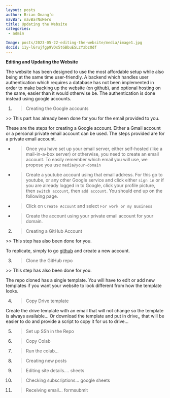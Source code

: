 ```yaml
---
layout: posts 
author: Brian Onang’o 
navBar: navBarNoHero 
title: Updating the Website 
categories:
 - admin

Image: posts/2023-05-22-editing-the-website/media/image1.jpg 
docId: 11y-lGrujfgp9VOx5tGBbuESLzYzbzOdf
---
```

 
  
**Editing and Updating the Website**

The website has been designed to use the most affordable setup while also being at the same time user-friendly. A backend which handles user authentication which requires a database has not been implemented in order to make backing up the website (on github), and optional hosting on the same, easier than it would otherwise be. The authentication is done instead using google accounts.

1.  > Creating the Google accounts

\>\> This part has already been done for you for the email provided to you.

These are the steps for creating a Google account. Either a Gmail account or a personal private email account can be used. The steps provided are for a private email account.

  - > Once you have set up your email server, either self-hosted (like a mail-in-a-box server) or otherwise, you need to create an email account. To easily remember which email you will use, we propose you use `media@your-domain`

  - > Create a youtube account using that email address. For this go to youtube, or any other Google service and click either `sign in` or if you are already logged in to Google, click your profile picture, then `switch account`, then `add account`. You should end up on the following page.

  - > Click on `Create Account` and select `For work or my Business`

  - > Create the account using your private email account for your domain.

<!-- end list -->

2.  > Creating a GitHub Account

\>\> This step has also been done for you.

To replicate, simply to go [<span class="underline">github</span>](http://github.com/) and create a new account.

3.  > Clone the GitHub repo

\>\> This step has also been done for you.

The repo cloned has a single template. You will have to edit or add new templates if you want your website to look different from how the template looks.

4.  > Copy Drive template

Create the drive template with an email that will not change so the template is always available… Or download the template and put in drive,, that will be easier to do and provide a script to copy it for us to drive…

5.  > Set up SSh in the Repo

6.  > Copy Colab

7.  > Run the colab…

8.  > Creating new posts

9.  > Editing site details…. sheets

10. > Checking subscriptions… google sheets

11. > Receiving email… formsubmit
 
